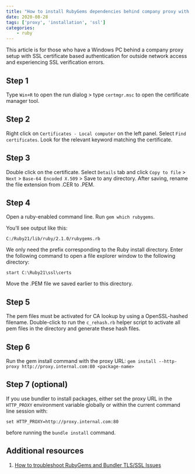 ```yaml
---
title: "How to install RubyGems dependencies behind company proxy with SSL certificates"
date: 2020-08-28
tags: ['proxy', 'installation', 'ssl']
categories:
    - ruby
---
```

This article is for those who have a Windows PC behind a company proxy setup with SSL certificate based authentication for outside network access and experiencing SSL verification errors.

## Step 1

Type `Win+R` to open the run dialog > type `certmgr.msc` to open the certificate manager tool.

## Step 2

Right click on `Certificates - Local computer` on the left panel. Select `Find certificates`. Look for the relevant keyword matching the certificate.

## Step 3

Double click on the certificate. Select `Details` tab and click `Copy to file` > `Next` > `Base-64 Encoded X.509` > Save to any directory. After saving, rename the file extension from .CER to .PEM.

## Step 4

Open a ruby-enabled command line. Run `gem which rubygems`.

You’ll see output like this:

`C:/Ruby21/lib/ruby/2.1.0/rubygems.rb`

We only need the prefix corresponding to the Ruby install directory. Enter the following command to open a file explorer window to the following directory:

`start C:\Ruby21\ssl\certs`

Move the .PEM file we saved earlier to this directory.

## Step 5

The pem files must be activated for CA lookup by using a OpenSSL-hashed filename. Double-click to run the `c_rehash.rb` helper script to activate all pem files in the directory and generate these hash files.

## Step 6

Run the gem install command with the proxy URL: `gem install --http-proxy http://proxy.internal.com:80 <package-name>`

## Step 7 (optional)

If you use bundler to install packages, either set the proxy URL in the `HTTP_PROXY` environment variable globally or within the current command line session with:

`set HTTP_PROXY=http://proxy.internal.com:80`

before running the `bundle install` command.

## Additional resources

1. [How to troubleshoot RubyGems and Bundler TLS/SSL Issues](https://bundler.io/guides/rubygems_tls_ssl_troubleshooting_guide.html)
